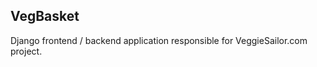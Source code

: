 VegBasket
---------

Django frontend / backend application responsible for VeggieSailor.com project.